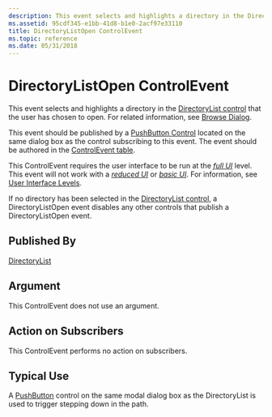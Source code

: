 ```yaml
---
description: This event selects and highlights a directory in the DirectoryList control that the user has chosen to open. For related information, see Browse Dialog.
ms.assetid: 95cdf345-e1bb-41d8-b1e0-2acf97e33110
title: DirectoryListOpen ControlEvent
ms.topic: reference
ms.date: 05/31/2018
---
```


# DirectoryListOpen ControlEvent

This event selects and highlights a directory in the [DirectoryList control](directorylist-control.md) that the user has chosen to open. For related information, see [Browse Dialog](browse-dialog.md).

This event should be published by a [PushButton Control](pushbutton-control.md) located on the same dialog box as the control subscribing to this event. The event should be authored in the [ControlEvent table](controlevent-table.md).

This ControlEvent requires the user interface to be run at the [*full UI*](f-gly.md) level. This event will not work with a [*reduced UI*](r-gly.md) or [*basic UI*](b-gly.md). For information, see [User Interface Levels](user-interface-levels.md).

If no directory has been selected in the [DirectoryList control](directorylist-control.md), a DirectoryListOpen event disables any other controls that publish a DirectoryListOpen event.

## Published By

[DirectoryList](directorylist-control.md)

## Argument

This ControlEvent does not use an argument.

## Action on Subscribers

This ControlEvent performs no action on subscribers.

## Typical Use

A [PushButton](pushbutton-control.md) control on the same modal dialog box as the DirectoryList is used to trigger stepping down in the path.

 

 



